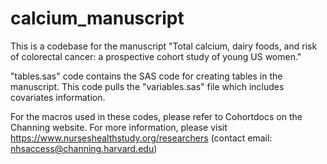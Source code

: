 # calcium_manuscript

This is a codebase for the manuscript "Total calcium, dairy foods, and risk of colorectal cancer: a prospective cohort study of young US women."

"tables.sas" code contains the SAS code for creating tables in the manuscript. This code pulls the "variables.sas" file which includes covariates information.

For the macros used in these codes, please refer to Cohortdocs on the Channing website.
For more information, please visit https://www.nurseshealthstudy.org/researchers (contact email: nhsaccess@channing.harvard.edu)


